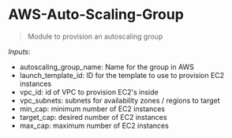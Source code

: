 # AWS-Auto-Scaling-Group
> Module to provision an autoscaling group

_Inputs_:
- autoscaling_group_name: Name for the group in AWS
- launch_template_id: ID for the template to use to provision EC2 instances
- vpc_id: id of VPC to provision EC2's inside
- vpc_subnets: subnets for availability zones / regions to target
- min_cap: minimum number of EC2 instances
- target_cap: desired number of EC2 instances
- max_cap: maximum number of EC2 instances
